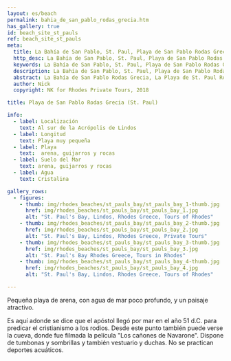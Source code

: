 ```yaml
---
layout: es/beach
permalink: bahia_de_san_pablo_rodas_grecia.htm
has_gallery: true
id: beach_site_st_pauls
ref: beach_site_st_pauls
meta:
  title: La Bahía de San Pablo, St. Paul, Playa de San Pablo Rodas Grecia, Las playas de Rodas Grecia
  http_desc: La Bahía de San Pablo, St. Paul, Playa de San Pablo Rodas Grecia, Las playas de Rodas Grecia
  keywords: La Bahía de San Pablo, St. Paul, Playa de San Pablo Rodas Grecia, Las playas de Rodas Grecia
  description: La Bahía de San Pablo, St. Paul, Playa de San Pablo Rodas Grecia, Las playas de Rodas Grecia
  abstract: La Bahía de San Pablo Rodas Grecia, La Playa de St. Paul Rodas Grecia
  author: Nick
  copyright: NK for Rhodes Private Tours, 2018

title: Playa de San Pablo Rodas Grecia (St. Paul)

info:
  - label: Localización
    text: Al sur de la Acrópolis de Lindos
  - label: Longitud
    text: Playa muy pequeña
  - label: Playa
    text:  arena, guijarros y rocas
  - label: Suelo del Mar
    text: arena, guijarros y rocas
  - label: Agua
    text: Cristalina

gallery_rows:
  - figures:
    - thumb: img/rhodes_beaches/st_pauls_bay/st_pauls_bay_1-thumb.jpg
      href: img/rhodes_beaches/st_pauls_bay/st_pauls_bay_1.jpg
      alt: "St. Paul's Bay, Lindos, Rhodes Greece, Tours of Rhodes"
    - thumb: img/rhodes_beaches/st_pauls_bay/st_pauls_bay_2-thumb.jpg
      href: img/rhodes_beaches/st_pauls_bay/st_pauls_bay_2.jpg
      alt: "St. Paul's Bay, Lindos, Rhodes Greece, Private Tours"
    - thumb: img/rhodes_beaches/st_pauls_bay/st_pauls_bay_3-thumb.jpg
      href: img/rhodes_beaches/st_pauls_bay/st_pauls_bay_3.jpg
      alt: "St. Paul's Bay Rhodes Greece, Tours in Rhodes"
    - thumb: img/rhodes_beaches/st_pauls_bay/st_pauls_bay_4-thumb.jpg
      href: img/rhodes_beaches/st_pauls_bay/st_pauls_bay_4.jpg
      alt: "St. Paul's Bay, Lindos, Rhodes Greece, Tours of Rhodes"

---
```

Pequeña playa de arena, con agua de mar poco profundo, y un paisaje atractivo.

Es aquí adonde se dice que el apóstol llegó por mar en el año 51 d.C. para predicar el cristianismo a los rodios. Desde este punto también puede verse la cueva, donde fue filmada la película "Los cañones de Navarone". Dispone de tumbonas y sombrillas y también vestuario y duchas. No se practican deportes acuáticos.